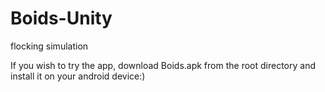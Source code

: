 # Boids-Unity
flocking simulation

If you wish to try the app, download Boids.apk from the root directory and install it on your android device:)
